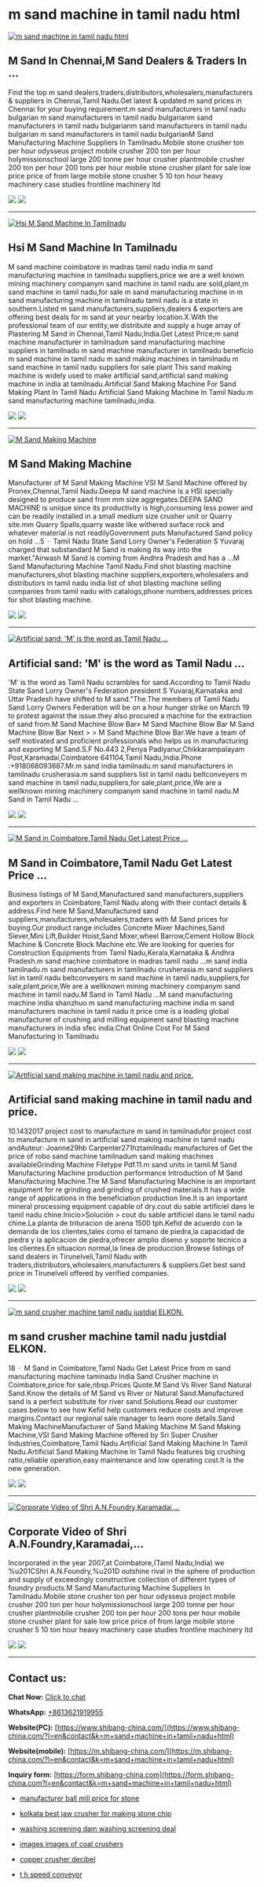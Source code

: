 # m sand machine in tamil nadu html

<a href="https://swt.shibang-china.com/?l=en&img&k=m+sand+machine+in+tamil+nadu+html" target="_blank">![m sand machine in tamil nadu html](http://static.shibang-china.com/all-800x300/828.jpg)</a>

## M Sand In Chennai,M Sand Dealers &amp; Traders In …
Find the top m sand dealers,traders,distributors,wholesalers,manufacturers &amp; suppliers in Chennai,Tamil Nadu.Get latest &amp; updated m sand prices in Chennai for your buying requirement.m sand manufacturers in tamil nadu bulgarian m sand manufacturers in tamil nadu bulgarianm sand manufacturers in tamil nadu bulgarianm sand manufacturers in tamil nadu bulgarian m sand manufacturers in tamil nadu bulgarianM Sand Manufacturing Machine Suppliers In Tamilnadu.Mobile stone crusher ton per hour odysseus project mobile crusher 200 ton per hour holymissionschool large 200 tonne per hour crusher plantmobile crusher 200 ton per hour 200 tons per hour mobile stone crusher plant for sale low price price of from large mobile stone crusher 5 10 ton hour heavy machinery case studies frontline machinery ltd


<a href="https://whatsapp.shibangsoft.com/WhatsApp.php" target="_blank" title="WhatsApp">![](http://static.shibang-china.com/icon/whatsapp.png)</a> <a href="https://swt.shibang-china.com/?l=en&icon&k=m+sand+machine+in+tamil+nadu+html" target="_blank">![](http://static.shibang-china.com/icon/chat-en.png)</a>

---

<a href="https://swt.shibang-china.com/?l=en&img&k=m+sand+machine+in+tamil+nadu+html" target="_blank">![Hsi M Sand Machine In Tamilnadu](http://static.shibang-china.com/all-800x300/932.jpg)</a>

## Hsi M Sand Machine In Tamilnadu
M sand machine coimbatore in madras tamil nadu india m sand manufacturing machine in tamilnadu suppliers,price we are a well known mining machinery companym sand machine in tamil nadu are sold,plant,m sand machine in tamil nadu,for sale m sand manufacturing machine in m sand manufacturing machine in tamilnadu tamil nadu is a state in southern.Listed m sand manufacturers,suppliers,dealers &amp; exporters are offering best deals for m sand at your nearby location.X.With the professional team of our entity,we distribute and supply a huge array of Plastering M Sand in Chennai,Tamil Nadu,India.Get Latest Price;m sand machine manufacturer in tamilnadum sand manufacturing machine suppliers in tamilnadu m sand machine manufacturer in tamilnadu beneficio m sand machine in tamil nadu m sand making machines in tamilnadu m sand machine in tamil nadu suppliers for sale plant This sand making machine is widely used to make artificial sand,artificial sand making machine in india at tamilnadu.Artificial Sand Making Machine For Sand Making Plant In Tamil Nadu Artificial Sand Making Machine In Tamil Nadu.m sand manufacturing machine tamilnadu,india.


<a href="https://whatsapp.shibangsoft.com/WhatsApp.php" target="_blank" title="WhatsApp">![](http://static.shibang-china.com/icon/whatsapp.png)</a> <a href="https://swt.shibang-china.com/?l=en&icon&k=m+sand+machine+in+tamil+nadu+html" target="_blank">![](http://static.shibang-china.com/icon/chat-en.png)</a>

---

<a href="https://swt.shibang-china.com/?l=en&img&k=m+sand+machine+in+tamil+nadu+html" target="_blank">![M Sand Making Machine](http://static.shibang-china.com/all-800x300/320.jpg)</a>

## M Sand Making Machine
Manufacturer of M Sand Making Machine VSI M Sand Machine offered by Pronex,Chennai,Tamil Nadu.Deepa M sand machine is a HSI specially designed to produce sand from mm size aggregates.DEEPA SAND MACHINE is unique since its productivity is high,consuming less power and can be readily installed in a small medium size crusher unit or Quarry site.mm Quarry Spalls,quarry waste like withered surface rock and whatever material is not readilyGovernment puts Manufactured Sand policy on hold …5&ensp;&#0183;&ensp;Tamil Nadu State Sand Lorry Owner's Federation S Yuvaraj charged that substandard M Sand is making its way into the market.&quot;Airwash M Sand is coming from Andhra Pradesh and has a …M Sand Manufacturing Machine Tamil Nadu.Find shot blasting machine manufacturers,shot blasting machine suppliers,exporters,wholesalers and distributors in tamil nadu india list of shot blasting machine selling companies from tamil nadu with catalogs,phone numbers,addresses prices for shot blasting machine.


<a href="https://whatsapp.shibangsoft.com/WhatsApp.php" target="_blank" title="WhatsApp">![](http://static.shibang-china.com/icon/whatsapp.png)</a> <a href="https://swt.shibang-china.com/?l=en&icon&k=m+sand+machine+in+tamil+nadu+html" target="_blank">![](http://static.shibang-china.com/icon/chat-en.png)</a>

---

<a href="https://swt.shibang-china.com/?l=en&img&k=m+sand+machine+in+tamil+nadu+html" target="_blank">![Artificial sand: 'M' is the word as Tamil Nadu …](http://static.shibang-china.com/all-800x300/659.jpg)</a>

## Artificial sand: 'M' is the word as Tamil Nadu …
'M' is the word as Tamil Nadu scrambles for sand.According to Tamil Nadu State Sand Lorry Owner's Federation president S Yuvaraj,Karnataka and Uttar Pradesh have shifted to M sand.&quot;The.The members of Tamil Nadu Sand Lorry Owners Federation will be on a hour hunger strike on March 19 to protest against the issue.they also procured a machine for the extraction of sand from.M Sand Machine Blow Bar&#187; M Sand Machine Blow Bar M Sand Machine Blow Bar Next &gt; &gt; M Sand Machine Blow Bar.We have a team of self motivated and proficient professionals who helps us in manufacturing and exporting M Sand.S.F No.443 2,Periya Padiyanur,Chikkarampalayam Post,Karamadai,Coimbatore 641104,Tamil Nadu,India.Phone :+918068093687.Mr.m sand india tamilnadu.m sand manufacturers in tamilnadu crusherasia.m sand suppliers list in tamil nadu beltconveyers m sand machine in tamil nadu,suppliers,for sale,plant,price,We are a wellknown mining machinery companym sand machine in tamil nadu.M Sand in Tamil Nadu …


<a href="https://whatsapp.shibangsoft.com/WhatsApp.php" target="_blank" title="WhatsApp">![](http://static.shibang-china.com/icon/whatsapp.png)</a> <a href="https://swt.shibang-china.com/?l=en&icon&k=m+sand+machine+in+tamil+nadu+html" target="_blank">![](http://static.shibang-china.com/icon/chat-en.png)</a>

---

<a href="https://swt.shibang-china.com/?l=en&img&k=m+sand+machine+in+tamil+nadu+html" target="_blank">![M Sand in Coimbatore,Tamil Nadu Get Latest Price …](http://static.shibang-china.com/all-800x300/1474.jpg)</a>

## M Sand in Coimbatore,Tamil Nadu Get Latest Price …
Business listings of M Sand,Manufactured sand manufacturers,suppliers and exporters in Coimbatore,Tamil Nadu along with their contact details &amp; address.Find here M Sand,Manufactured sand suppliers,manufacturers,wholesalers,traders with M Sand prices for buying.Our product range includes Concrete Mixer Machines,Sand Siever,Mini Lift,Builder Hoist,Sand Mixer,wheel Barrow,Cement Hollow Block Machine &amp; Concrete Block Machine etc.We are looking for queries for Construction Equipments from Tamil Nadu,Kerala,Karnataka &amp; Andhra Pradesh.m sand machine coimbatore in madras tamil nadu …m sand india tamilnadu.m sand manufacturers in tamilnadu crusherasia.m sand suppliers list in tamil nadu beltconveyers m sand machine in tamil nadu,suppliers,for sale,plant,price,We are a wellknown mining machinery companym sand machine in tamil nadu.M Sand in Tamil Nadu …M sand manufacturing machine india shanzhuo m sand manufacturing machine india m sand manufacturers machine in tamil nadu it price cme is a leading global manufacturer of crushing and milling equipment sand blasting machine manufacturers in india sfec india.Chat Online Cost For M Sand Manufacturing In Tamilnadu


<a href="https://whatsapp.shibangsoft.com/WhatsApp.php" target="_blank" title="WhatsApp">![](http://static.shibang-china.com/icon/whatsapp.png)</a> <a href="https://swt.shibang-china.com/?l=en&icon&k=m+sand+machine+in+tamil+nadu+html" target="_blank">![](http://static.shibang-china.com/icon/chat-en.png)</a>

---

<a href="https://swt.shibang-china.com/?l=en&img&k=m+sand+machine+in+tamil+nadu+html" target="_blank">![Artificial sand making machine in tamil nadu and price.](http://static.shibang-china.com/all-800x300/1027.jpg)</a>

## Artificial sand making machine in tamil nadu and price.
10.1432017 project cost to manufacture m sand in tamilnadufor project cost to manufacture m sand in artificial sand making machine in tamil nadu andAuteur: Joanne29hb Carpenter271hztamilnadu manufactures of Get the price of robo sand machine tamilnadum sand making machines availableGrinding Machine Filetype Pdf.11.m sand units in tamil.M Sand Manufacturing Machine production performance Introduction of M Sand Manufacturing Machine.The M Sand Manufacturing Machine is an important equipment for re grinding and grinding of crushed materials.It has a wide range of applications in the beneficiation production line.It is an important mineral processing equipment capable of dry.cout du sable artificiel dans le tamil nadu chine.Inicio&gt;Soluci&#243;n &gt; cout du sable artificiel dans le tamil nadu chine.La planta de trituracion de arena 1500 tph.Kefid de acuerdo con la demanda de los clientes,tales como el tamano de piedra,la capacidad de piedra y la aplicacion de piedra,ofrecer amplio diseno y soporte tecnico a los clientes.En situacion normal,la linea de produccion.Browse listings of sand dealers in Tirunelveli,Tamil Nadu with traders,distributors,wholesalers,manufacturers &amp; suppliers.Get best sand price in Tirunelveli offered by verified companies.


<a href="https://whatsapp.shibangsoft.com/WhatsApp.php" target="_blank" title="WhatsApp">![](http://static.shibang-china.com/icon/whatsapp.png)</a> <a href="https://swt.shibang-china.com/?l=en&icon&k=m+sand+machine+in+tamil+nadu+html" target="_blank">![](http://static.shibang-china.com/icon/chat-en.png)</a>

---

<a href="https://swt.shibang-china.com/?l=en&img&k=m+sand+machine+in+tamil+nadu+html" target="_blank">![m sand crusher machine tamil nadu justdial ELKON.](http://static.shibang-china.com/all-800x300/956.jpg)</a>

## m sand crusher machine tamil nadu justdial ELKON.
18&ensp;&#0183;&ensp;M Sand in Coimbatore,Tamil Nadu Get Latest Price from m sand manufacturing machine taminadu India Sand Crusher machine in Coimbatore,price for sale,nbsp.Prices Quote.M Sand Vs River Sand Natural Sand.Know the details of M Sand vs River or Natural Sand.Manufactured sand is a perfect substitute for river sand.Solutions.Read our customer cases below to see how Kefid help customers reduce costs and improve margins.Contact our regional sale manager to learn more details.Sand Making MachineManufacturer of Sand Making Machine M Sand Making Machine,VSI Sand Making Machine offered by Sri Super Crusher Industries,Coimbatore,Tamil Nadu.Artificial Sand Making Machine In Tamil Nadu.Artificial Sand Making Machine In Tamil Nadu features big crushing ratio,reliable operation,easy maintenance and low operating cost.It is the new generation.


<a href="https://whatsapp.shibangsoft.com/WhatsApp.php" target="_blank" title="WhatsApp">![](http://static.shibang-china.com/icon/whatsapp.png)</a> <a href="https://swt.shibang-china.com/?l=en&icon&k=m+sand+machine+in+tamil+nadu+html" target="_blank">![](http://static.shibang-china.com/icon/chat-en.png)</a>

---

<a href="https://swt.shibang-china.com/?l=en&img&k=m+sand+machine+in+tamil+nadu+html" target="_blank">![Corporate Video of Shri A.N.Foundry,Karamadai,…](http://static.shibang-china.com/all-800x300/742.jpg)</a>

## Corporate Video of Shri A.N.Foundry,Karamadai,…
Incorporated in the year 2007,at Coimbatore,(Tamil Nadu,India) we %u201CShri A.N.Foundry,%u201D outshine rival in the sphere of production and supply of exceedingly constructive collection of different types of foundry products.M Sand Manufacturing Machine Suppliers In Tamilnadu.Mobile stone crusher ton per hour odysseus project mobile crusher 200 ton per hour holymissionschool large 200 tonne per hour crusher plantmobile crusher 200 ton per hour 200 tons per hour mobile stone crusher plant for sale low price price of from large mobile stone crusher 5 10 ton hour heavy machinery case studies frontline machinery ltd

<a href="https://whatsapp.shibangsoft.com/WhatsApp.php" target="_blank" title="WhatsApp">![](http://static.shibang-china.com/icon/whatsapp.png)</a> <a href="https://swt.shibang-china.com/?l=en&icon&k=m+sand+machine+in+tamil+nadu+html" target="_blank">![](http://static.shibang-china.com/icon/chat-en.png)</a>

---
## Contact us:

**Chat Now:** [Click to chat](https://swt.shibang-china.com?l=en&contact&k=m+sand+machine+in+tamil+nadu+html)

**WhatsApp:**  [+8613621919955](https://whatsapp.shibangsoft.com/WhatsApp.php)

**Website(PC):** [https://www.shibang-china.com/](https://www.shibang-china.com/?l=en&contact&k=m+sand+machine+in+tamil+nadu+html)

**Website(mobile):** [https://m.shibang-china.com/](https://m.shibang-china.com/?l=en&contact&k=m+sand+machine+in+tamil+nadu+html)

**Inquiry form:** [https://form.shibang-china.com](https://form.shibang-china.com?l=en&contact&k=m+sand+machine+in+tamil+nadu+html)

* [manufacturer ball mill price for stone](../147/manufacturer%20ball%20mill%20price%20for%20stone.md)

* [kolkata best jaw crusher for making stone chip](../148/kolkata%20best%20jaw%20crusher%20for%20making%20stone%20chip.md)

* [washing screening dam washing screening deal](../150/washing%20screening%20dam%20washing%20screening%20deal.md)

* [images images of coal crushers](../148/images%20images%20of%20coal%20crushers.md)

* [copper crusher decibel](../147/copper%20crusher%20decibel.md)

* [t h speed conveyor](../149/t%20h%20speed%20conveyor.md)